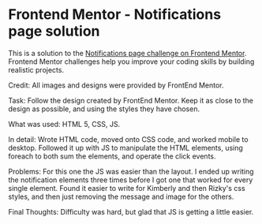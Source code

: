 # Frontend Mentor - Notifications page solution

This is a solution to the [Notifications page challenge on Frontend Mentor](https://www.frontendmentor.io/challenges/notifications-page-DqK5QAmKbC). Frontend Mentor challenges help you improve your coding skills by building realistic projects.

Credit: All images and designs were provided by FrontEnd Mentor.

Task: Follow the design created by FrontEnd Mentor. Keep it as close to the design as possible, and using the styles they have chosen.

What was used: HTML 5, CSS, JS.

In detail: Wrote HTML code, moved onto CSS code, and worked mobile to desktop. Followed it up with JS to manipulate the HTML elements, using foreach to both sum the elements, and operate the click events.

Problems: For this one the JS was easier than the layout. I ended up writing the notification elements three times before I got one that worked for every single element. Found it easier to write for Kimberly and then Rizky's css styles, and then just removing the message and image for the others.

Final Thoughts: Difficulty was hard, but glad that JS is getting a little easier.
